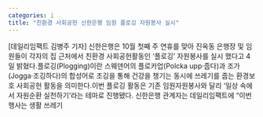 ```yaml
---
categories: i
title: "친환경 사회공헌 신한은행 임원 플로깅 자원봉사 실시"
---
```

[데일리임팩트 김병주 기자] 신한은행은 10월 첫째 주 연휴를 맞아 진옥동 은행장 및 임원들이 각자의 집 근처에서 친환경 사회공헌활동인 ‘플로깅’ 자원봉사를 실시 했다고 4일 밝혔다.플로깅(Plogging)이란 스웨덴어의 플로카업(Polcka upp‧줍다)과 조가(Jogga‧조깅하다)의 합성어로 조깅을 통해 건강을 챙기는 동시에 쓰레기를 줍는 환경보호 사회공헌 활동을 의미한다.이번 플로깅 활동은 기존 임원자원봉사와 달리 ‘일상 속에서 자원순환 실천하기’라는 테마로 진행됐다. 신한은행 관계자는 데일리임팩트에 “이번 행사는 생활 쓰레기